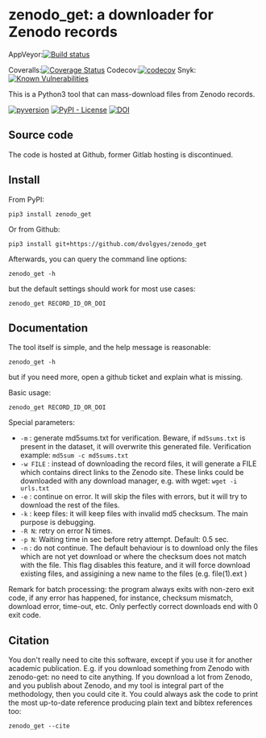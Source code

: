 zenodo_get: a downloader for Zenodo records
===========================================

AppVeyor:[![Build status](https://ci.appveyor.com/api/projects/status/f6hw96rhdl104ch9?svg=true)](https://ci.appveyor.com/project/dvolgyes/zenodo-get)


Coveralls:[![Coverage Status](https://img.shields.io/coveralls/github/dvolgyes/zenodo_get/master)](https://coveralls.io/github/dvolgyes/zenodo_get?branch=master)
Codecov:[![codecov](https://codecov.io/gh/dvolgyes/zenodo_get/branch/master/graph/badge.svg)](https://codecov.io/gh/dvolgyes/zenodo_get)
Snyk:[![Known Vulnerabilities](https://snyk.io/test/github/dvolgyes/zenodo_get/badge.svg)](https://snyk.io/test/github/dvolgyes/zenodo_get)


This is a Python3 tool that can mass-download files from Zenodo records.

[![pyversion](https://img.shields.io/pypi/pyversions/zenodo_get.svg)](https://pypi.org/project/zenodo-get/)
[![PyPI - License](https://img.shields.io/pypi/l/zenodo_get.svg)](https://github.com/dvolgyes/zenodo_get/raw/master/LICENSE.txt)
[![DOI](https://zenodo.org/badge/DOI/10.5281/zenodo.1261812.svg)](https://doi.org/10.5281/zenodo.1261812)

Source code
-----------

The code is hosted at Github, former Gitlab hosting is discontinued.

Install
-------

From PyPI:
```
pip3 install zenodo_get
```

Or from Github:
```
pip3 install git+https://github.com/dvolgyes/zenodo_get
```


Afterwards, you can query the command line options:
```
zenodo_get -h
```

but the default settings should work for most use cases:
```
zenodo_get RECORD_ID_OR_DOI
```


Documentation
-------------
The tool itself is simple, and the help message is reasonable:

```
zenodo_get -h
```

but if you need more, open a github ticket and explain what is missing.

Basic usage:
```
zenodo_get RECORD_ID_OR_DOI
```

Special parameters:
- ``-m`` : generate md5sums.txt for verification. Beware, if `md5sums.txt` is
  present in the dataset, it will overwrite this generated file. Verification example:
  `md5sum -c md5sums.txt`
- ``-w FILE`` : instead of downloading the record files, it will
   generate a FILE which contains direct links to the Zenodo site. These links
   could be downloaded with any download manager, e.g. with wget:
   `wget -i urls.txt`
- ``-e`` : continue on error. It will skip the files with errors, but it will
    try to download the rest of the files.
- ``-k`` : keep files: it will keep files with invalid md5 checksum. The main purpose
   is debugging.
- ``-R N``: retry on error N times.
- ``-p N``: Waiting time in sec before retry attempt. Default: 0.5 sec.
- ``-n`` : do not continue. The default behaviour is to download only the files
   which are not yet download or where the checksum does not match with the file.
   This flag disables this feature, and it will force download existing files,
   and assigining a new name to the files (e.g. file(1).ext )


Remark for batch processing: the program always exits with non-zero exit code, if any error has happened,
for instance, checksum mismatch, download error, time-out, etc. Only perfectly correct
downloads end with 0 exit code.

Citation
--------

You don't really need to cite this software, except if you use it for another academic publication.
E.g. if you download something from Zenodo with zenodo-get: no need to cite anything.
If you download a lot from Zenodo, and you publish about Zenodo,
and my tool is integral part of the methodology, then you could cite it.
You could always ask the code to print the most up-to-date reference producing plain text and
bibtex references too:

```
zenodo_get --cite
```
